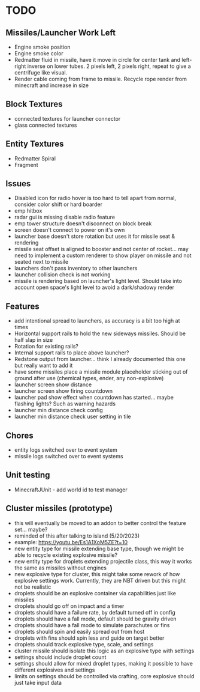 # TODO

## Missiles/Launcher Work Left

- Engine smoke position
- Engine smoke color
- Redmatter fluid in missile, have it move in circle for center tank and left-right inverse on lower tubes. 2 pixels left, 2 pixels right, repeat to give a centrifuge like visual.
- Render cable coming from frame to missile. Recycle rope render from minecraft and increase in size

## Block Textures

- connected textures for launcher connector
- glass connected textures

## Entity Textures

- Redmatter Spiral
- Fragment 

## Issues

- Disabled icon for radio hover is too hard to tell apart from normal, consider color shift or hard boarder
- emp hitbox
- radar gui is missing disable radio feature
- emp tower structure doesn't disconnect on block break
- screen doesn't connect to power on it's own
- launcher base doesn't store rotation but uses it for missile seat & rendering
- missile seat offset is aligned to booster and not center of rocket... may need to implement a custom renderer to show player on missile and not seated next to missile
- launchers don't pass inventory to other launchers
- launcher collision check is not working
- missile is rendering based on launcher's light level. Should take into account open space's light level to avoid a dark/shadowy render

## Features

- add intentional spread to launchers, as accuracy is a bit too high at times
- Horizontal support rails to hold the new sideways missiles. Should be half slap in size
- Rotation for existing rails?
- Internal support rails to place above launcher?
- Redstone output from launcher... think I already documented this one but really want to add it
- have some missiles place a missile module placeholder sticking out of ground after use (chemical types, ender, any non-explosive)
- launcher screen show distance
- launcher screen show firing countdown
- launcher pad show effect when countdown has started... maybe flashing lights? Such as warning hazards
- launcher min distance check config
- launcher min distance check user setting in tile

## Chores

- entity logs switched over to event system
- missile logs switched over to event systems

## Unit testing

- MinecraftJUnit - add world id to test manager

## Cluster missiles (prototype)

- this will eventually be moved to an addon to better control the feature set... maybe?
- reminded of this after talking to island (5/20/2023)
- example: https://youtu.be/Es1A1XoM5ZE?t=10
- new entity type for missile extending base type, though we might be able to recycle existing explosive missile?
- new entity type for droplets extending projectile class, this way it works the same as missiles without engines
- new explosive type for cluster, this might take some rework of how explosive settings work. Currently, they are NBT driven but this might not be realistic
- droplets should be an explosive container via capabilities just like missiles
- droplets should go off on impact and a timer
- droplets should have a failure rate, by default turned off in config
- droplets should have a fall mode, default should be gravity driven
- droplets should have a fall mode to simulate parachutes or fins
- droplets should spin and easily spread out from host
- droplets with fins should spin less and guide on target better
- droplets should track explosive type, scale, and settings
- cluster missile should isolate this logic as an explosive type with settings
- settings should include droplet count
- settings should allow for mixed droplet types, making it possible to have different explosives and settings
- limits on settings should be controlled via crafting, core explosive should just take input data